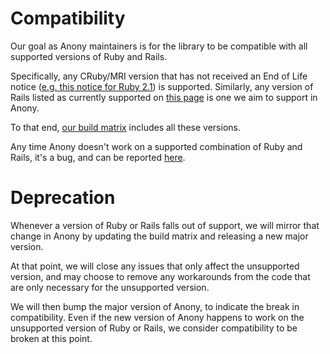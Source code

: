 # Compatibility

Our goal as Anony maintainers is for the library to be compatible with all supported versions of Ruby and Rails.

Specifically, any CRuby/MRI version that has not received an End of Life notice ([e.g. this notice for Ruby 2.1](https://www.ruby-lang.org/en/news/2017/04/01/support-of-ruby-2-1-has-ended/)) is supported. Similarly, any version of Rails listed as currently supported on [this page](http://guides.rubyonrails.org/maintenance_policy.html) is one we aim to support in Anony.

To that end, [our build matrix](../.circleci/config.yml) includes all these versions.

Any time Anony doesn't work on a supported combination of Ruby and Rails, it's a bug, and can be reported [here](https://github.com/gocardless/Anony/issues).

# Deprecation

Whenever a version of Ruby or Rails falls out of support, we will mirror that change in Anony by updating the build matrix and releasing a new major version.

At that point, we will close any issues that only affect the unsupported version, and may choose to remove any workarounds from the code that are only necessary for the unsupported version.

We will then bump the major version of Anony, to indicate the break in compatibility. Even if the new version of Anony happens to work on the unsupported version of Ruby or Rails, we consider compatibility to be broken at this point.
